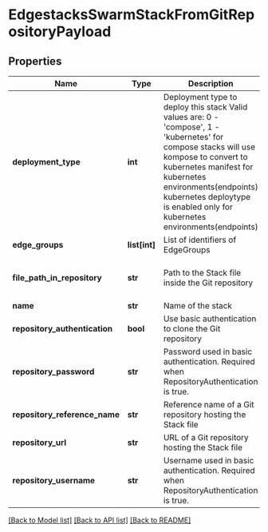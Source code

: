 # EdgestacksSwarmStackFromGitRepositoryPayload

## Properties
Name | Type | Description | Notes
------------ | ------------- | ------------- | -------------
**deployment_type** | **int** | Deployment type to deploy this stack Valid values are: 0 - &#39;compose&#39;, 1 - &#39;kubernetes&#39; for compose stacks will use kompose to convert to kubernetes manifest for kubernetes environments(endpoints) kubernetes deploytype is enabled only for kubernetes environments(endpoints) | [optional] 
**edge_groups** | **list[int]** | List of identifiers of EdgeGroups | [optional] 
**file_path_in_repository** | **str** | Path to the Stack file inside the Git repository | [optional] [default to 'docker-compose.yml']
**name** | **str** | Name of the stack | 
**repository_authentication** | **bool** | Use basic authentication to clone the Git repository | [optional] 
**repository_password** | **str** | Password used in basic authentication. Required when RepositoryAuthentication is true. | [optional] 
**repository_reference_name** | **str** | Reference name of a Git repository hosting the Stack file | [optional] 
**repository_url** | **str** | URL of a Git repository hosting the Stack file | 
**repository_username** | **str** | Username used in basic authentication. Required when RepositoryAuthentication is true. | [optional] 

[[Back to Model list]](../README.md#documentation-for-models) [[Back to API list]](../README.md#documentation-for-api-endpoints) [[Back to README]](../README.md)


